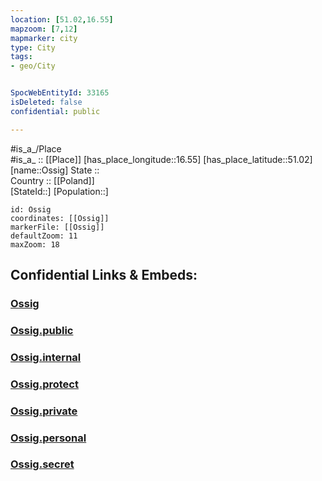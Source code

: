 ```yaml
---
location: [51.02,16.55] 
mapzoom: [7,12] 
mapmarker: city 
type: City
tags:
- geo/City


SpocWebEntityId: 33165
isDeleted: false
confidential: public

---
```

#is_a_/Place  
#is_a_ :: [[Place]] 
[has_place_longitude::16.55] 
[has_place_latitude::51.02] 
[name::Ossig] 
State ::  
Country :: [[Poland]]  
[StateId::] 
[Population::] 



```leaflet
id: Ossig
coordinates: [[Ossig]] 
markerFile: [[Ossig]] 
defaultZoom: 11 
maxZoom: 18
```


## Confidential Links & Embeds: 

### [Ossig](/_Standards/Earth/Continent/Europe/Europe~East/Poland/Provinces~Poland/Lower_Silesian/City/Ossig.md) 

### [Ossig.public](/_public/Earth/Continent/Europe/Europe~East/Poland/Provinces~Poland/Lower_Silesian/City/Ossig.public.md) 

### [Ossig.internal](/_internal/Earth/Continent/Europe/Europe~East/Poland/Provinces~Poland/Lower_Silesian/City/Ossig.internal.md) 

### [Ossig.protect](/_protect/Earth/Continent/Europe/Europe~East/Poland/Provinces~Poland/Lower_Silesian/City/Ossig.protect.md) 

### [Ossig.private](/_private/Earth/Continent/Europe/Europe~East/Poland/Provinces~Poland/Lower_Silesian/City/Ossig.private.md) 

### [Ossig.personal](/_personal/Earth/Continent/Europe/Europe~East/Poland/Provinces~Poland/Lower_Silesian/City/Ossig.personal.md) 

### [Ossig.secret](/_secret/Earth/Continent/Europe/Europe~East/Poland/Provinces~Poland/Lower_Silesian/City/Ossig.secret.md)


